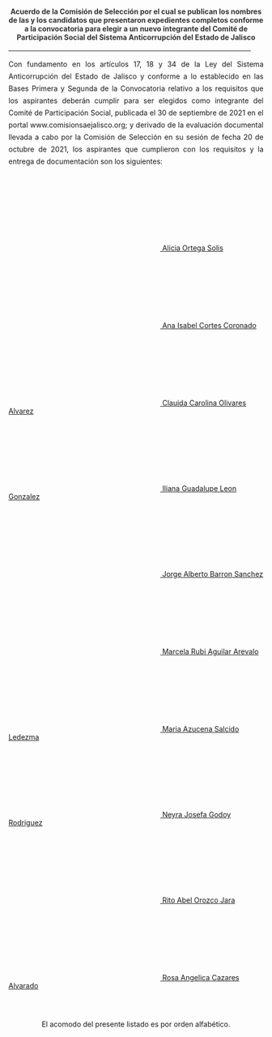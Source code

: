 <!--- title: "" feature_text: | # PRIMERA ETAPA DEL PROCESO DE SELECCIÓN 2021 --->
<h4 style="color: #333333; text-align:center">Acuerdo de la Comisión de Selección por el cual se publican los nombres de las y los candidatos que presentaron expedientes completos conforme a la convocatoria  para elegir a un nuevo integrante del Comité de Participación Social del Sistema Anticorrupción del Estado de Jalisco</h4>
<div style="text-align:center">
    <hr style="width:95%">
</div>
<div style="text-align:justify; line-height: 1.5rem"><span>Con fundamento en los artículos 17, 18 y 34 de la Ley del Sistema Anticorrupción del Estado de Jalisco y conforme a lo establecido en las Bases Primera y Segunda de la Convocatoria relativo a los requisitos que los aspirantes deberán cumplir para ser elegidos como integrante del Comité de Participación Social, publicada el 30 de septiembre de 2021 en el portal www.comisionsaejalisco.org; y derivado de la evaluación documental llevada a cabo por la Comisión de Selección en su sesión de fecha 20 de octubre de 2021, los aspirantes que cumplieron con los requisitos y la entrega de documentación son los siguientes:</span></div>
<p></p>
<p></p>
<p></p>
<div class="row">
    <div class="column">

 <a href="/CV2021/10ACPSJ2021.pdf" class="hangingindent">
            <svg class="icon" role="img">
                <use xlink:href="#doc-pdf"></use>
            </svg> <span class="specialunderline" style="line-height: 1rem; vertical-align: text-bottom;">
Alicia Ortega Solis</span></a>
        <br>

<a href="/CV2021/03ACPSJ2021.pdf" class="hangingindent">
            <svg class="icon" role="img">
                <use xlink:href="#doc-pdf"></use>
            </svg> <span class="specialunderline" style="line-height: 1rem; vertical-align: text-bottom;">
Ana Isabel Cortes Coronado</span></a>
        <br>

<a href="/CV2021/07ACPSL2021.pdf" class="hangingindent">
            <svg class="icon" role="img">
                <use xlink:href="#doc-pdf"></use>
            </svg> <span class="specialunderline" style="line-height: 1rem; vertical-align: text-bottom;">
Clauida Carolina Olivares Alvarez</span></a> 
        <br>

<a href="/CV2021/02ACPSJ2021.pdf" class="hangingindent">
            <svg class="icon" role="img">
                <use xlink:href="#doc-pdf"></use>
            </svg> <span class="specialunderline" style="line-height: 1rem; vertical-align: text-bottom;">
Iliana Guadalupe Leon Gonzalez</span></a>
        <br>

<a href="/CV2021/08ACPSJ2021.pdf" class="hangingindent">
            <svg class="icon" role="img">
                <use xlink:href="#doc-pdf"></use>
            </svg> <span class="specialunderline" style="line-height: 1rem; vertical-align: text-bottom;">
Jorge Alberto Barron Sanchez</span></a>
        <br>

<a href="/CV2021/09ACPSJ2021.pdf" class="hangingindent">
            <svg class="icon" role="img">
                <use xlink:href="#doc-pdf"></use>
            </svg> <span class="specialunderline" style="line-height: 1rem; vertical-align: text-bottom;">
Marcela Rubi Aguilar Arevalo</span></a>
        <br>

<a href="/CV2021/05ACPSJ2021.pdf" class="hangingindent">
            <svg class="icon" role="img">
                <use xlink:href="#doc-pdf"></use>
            </svg> <span class="specialunderline" style="line-height: 1rem; vertical-align: text-bottom;">
Maria Azucena Salcido Ledezma</span></a>
        <br>

 
</div>
    <div class="column">

<a href="/CV2021/06ACPSJ2021.pdf" class="hangingindent">
            <svg class="icon" role="img">
                <use xlink:href="#doc-pdf"></use>
            </svg> <span class="specialunderline" style="line-height: 1rem; vertical-align: text-bottom;">
Neyra Josefa Godoy Rodriguez</span></a>        
        <br>

<a href="/CV2021/01ACPSJ2021.pdf" class="hangingindent">
            <svg class="icon" role="img">
                <use xlink:href="#doc-pdf"></use>
            </svg> <span class="specialunderline" style="line-height: 1rem; vertical-align: text-bottom;">
Rito Abel Orozco Jara</span></a>
          <br>

<a href="/CV2021/04ACPSJ2021.pdf" class="hangingindent">
            <svg class="icon" role="img">
                <use xlink:href="#doc-pdf"></use>
            </svg> <span class="specialunderline" style="line-height: 1rem; vertical-align: text-bottom;">
Rosa Angelica Cazares Alvarado</span></a>
        <br> 

<!-- <a href="/CV2020/Rosa_Angélica_Cázares_Alvarado_2020.pdf" class="hangingindent">
            <svg class="icon" role="img">
                <use xlink:href="#doc-pdf"></use>
            </svg> <span class="specialunderline" style="line-height: 1rem; vertical-align: text-bottom;">
Rosa Angélica Cázares Alvarado</span></a>
        <br>
  
<a href="/CV2020/Víctor_Armando_ Ortíz_Ortega_2020.pdf" class="hangingindent">
            <svg class="icon" role="img">
                <use xlink:href="#doc-pdf"></use>
            </svg> <span class="specialunderline" style="line-height: 1rem; vertical-align: text-bottom;">
Víctor Armando Ortiz Ortega</span></a>
        <br>

<a href="/CV2020/Vladimir_Hurtado Burgos_2020.pdf" class="hangingindent">
            <svg class="icon" role="img">
                <use xlink:href="#doc-pdf"></use>
            </svg> <span class="specialunderline" style="line-height: 1rem; vertical-align: text-bottom;">
Vladimir Hurtado Burgos</span></a>
        <br> -->
       
<br> </div>
</div>
<p></p>
<p style="text-align:center">El acomodo del presente listado es por orden alfabético.</p>
<p></p>
<p></p>
